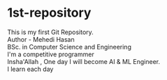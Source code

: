 # 1st-repository
This is my first Git Repository.
<br>
Author - Mehedi Hasan
<br>
BSc. in Computer Science and Engineering
<br>
I'm a competitive programmer
<br>
Insha'Allah , One day I will become  AI  & ML Engineer.
<br>
I learn each day
<br>
<br>
